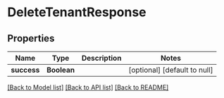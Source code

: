 # DeleteTenantResponse
## Properties

| Name | Type | Description | Notes |
|------------ | ------------- | ------------- | -------------|
| **success** | **Boolean** |  | [optional] [default to null] |

[[Back to Model list]](../README.md#documentation-for-models) [[Back to API list]](../README.md#documentation-for-api-endpoints) [[Back to README]](../README.md)


